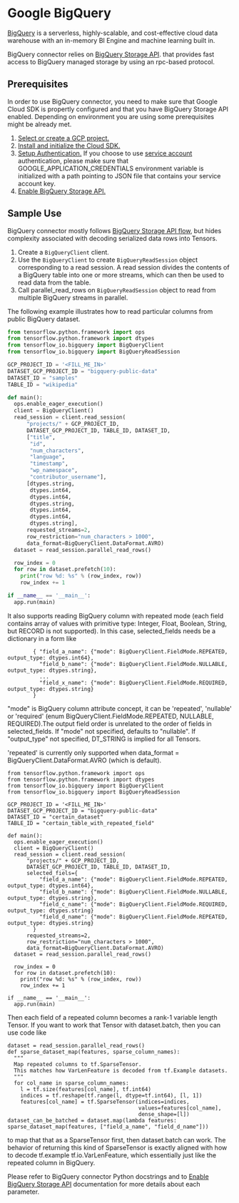 # Google BigQuery

[BigQuery](https://cloud.google.com/bigquery/) is a serverless, highly-scalable,
and cost-effective cloud data warehouse with an in-memory BI Engine and machine
learning built in.

BigQuery connector relies on [BigQuery Storage API](https://cloud.google.com/bigquery/docs/reference/storage/).
that provides fast access to BigQuery managed storage by using an rpc-based
protocol.

## Prerequisites

In order to use BigQuery connector, you need to make sure that Google Cloud SDK
is propertly configured and that you have BigQuery Storage API enabled.
Depending on environment you are using some prerequisites might be already met.

1. [Select or create a GCP project.](https://console.cloud.google.com/cloud-resource-manager)
2. [Install and initialize the Cloud SDK.](https://cloud.google.com/sdk/docs/)
3. [Setup Authentication.](https://cloud.google.com/docs/authentication/#service_accounts)
If you choose to use [service account](https://cloud.google.com/docs/authentication/production)
authentication, please make sure that GOOGLE_APPLICATION_CREDENTIALS
environment variable is initialized with a path pointing to JSON file that
contains your service account key.
4. [Enable BigQuery Storage API.](https://cloud.google.com/bigquery/docs/reference/storage/#enabling_the_api)

## Sample Use

BigQuery connector mostly follows [BigQuery Storage API flow](https://cloud.google.com/bigquery/docs/reference/storage/#basic_api_flow),
but hides complexity associated with decoding serialized data rows into Tensors.

1. Create a `BigQueryClient` client.
2. Use the `BigQueryClient` to create `BigQueryReadSession` object corresponding
    to a read session. A read session divides the contents of a BigQuery table
    into one or more streams, which can then be used to read data from the
    table.
3. Call parallel_read_rows on `BigQueryReadSession` object to read from multiple
    BigQuery streams in parallel.

The following example illustrates how to read particular columns from public
BigQuery dataset.

```python
from tensorflow.python.framework import ops
from tensorflow.python.framework import dtypes
from tensorflow_io.bigquery import BigQueryClient
from tensorflow_io.bigquery import BigQueryReadSession

GCP_PROJECT_ID = '<FILL_ME_IN>'
DATASET_GCP_PROJECT_ID = "bigquery-public-data"
DATASET_ID = "samples"
TABLE_ID = "wikipedia"

def main():
  ops.enable_eager_execution()
  client = BigQueryClient()
  read_session = client.read_session(
      "projects/" + GCP_PROJECT_ID,
      DATASET_GCP_PROJECT_ID, TABLE_ID, DATASET_ID,
      ["title",
       "id",
       "num_characters",
       "language",
       "timestamp",
       "wp_namespace",
       "contributor_username"],
      [dtypes.string,
       dtypes.int64,
       dtypes.int64,
       dtypes.string,
       dtypes.int64,
       dtypes.int64,
       dtypes.string],
      requested_streams=2,
      row_restriction="num_characters > 1000",
      data_format=BigQueryClient.DataFormat.AVRO)
  dataset = read_session.parallel_read_rows()

  row_index = 0
  for row in dataset.prefetch(10):
    print("row %d: %s" % (row_index, row))
    row_index += 1

if __name__ == '__main__':
  app.run(main)

```

It also supports reading BigQuery column with repeated mode (each field contains array of values with primitive type: Integer, Float, Boolean, String, but RECORD is not supported). In this case, selected_fields needs be a dictionary in a
form like

```
        { "field_a_name": {"mode": BigQueryClient.FieldMode.REPEATED, output_type: dtypes.int64},
          "field_b_name": {"mode": BigQueryClient.FieldMode.NULLABLE, output_type: dtypes.string},
          ...
          "field_x_name": {"mode": BigQueryClient.FieldMode.REQUIRED, output_type: dtypes.string}
        }

```
"mode" is BigQuery column attribute concept, it can be 'repeated', 'nullable' or 'required' (enum BigQueryClient.FieldMode.REPEATED, NULLABLE, REQUIRED).The output field order is unrelated to the order of fields in
selected_fields. If "mode" not specified, defaults to "nullable". If "output_type" not specified, DT_STRING is implied for all Tensors. 

'repeated' is currently only supported when data_format = BigQueryClient.DataFormat.AVRO (which is default).

```
from tensorflow.python.framework import ops
from tensorflow.python.framework import dtypes
from tensorflow_io.bigquery import BigQueryClient
from tensorflow_io.bigquery import BigQueryReadSession

GCP_PROJECT_ID = '<FILL_ME_IN>'
DATASET_GCP_PROJECT_ID = "bigquery-public-data"
DATASET_ID = "certain_dataset"
TABLE_ID = "certain_table_with_repeated_field"

def main():
  ops.enable_eager_execution()
  client = BigQueryClient()
  read_session = client.read_session(
      "projects/" + GCP_PROJECT_ID,
      DATASET_GCP_PROJECT_ID, TABLE_ID, DATASET_ID,
      selected_fiels={
          "field_a_name": {"mode": BigQueryClient.FieldMode.REPEATED, output_type: dtypes.int64},
          "field_b_name": {"mode": BigQueryClient.FieldMode.NULLABLE, output_type: dtypes.string},
          "field_c_name": {"mode": BigQueryClient.FieldMode.REQUIRED, output_type: dtypes.string}
          "field_d_name": {"mode": BigQueryClient.FieldMode.REPEATED, output_type: dtypes.string}
        }
      requested_streams=2,
      row_restriction="num_characters > 1000",
      data_format=BigQueryClient.DataFormat.AVRO)
  dataset = read_session.parallel_read_rows()

  row_index = 0
  for row in dataset.prefetch(10):
    print("row %d: %s" % (row_index, row))
    row_index += 1

if __name__ == '__main__':
  app.run(main)
```

Then each field of a repeated column becomes a rank-1 variable length Tensor. If you want to 
work that Tensor with dataset.batch, then you can use code like

```
dataset = read_session.parallel_read_rows()
def sparse_dataset_map(features, sparse_column_names):
  """
  Map repeated columns to tf.SparseTensor.
  This matches how VarLenFeature is decoded from tf.Example datasets.
  """
  for col_name in sparse_column_names:
    l = tf.size(features[col_name], tf.int64)
    indices = tf.reshape(tf.range(l, dtype=tf.int64), [l, 1])
    features[col_name] = tf.SparseTensor(indices=indices,
                                         values=features[col_name],
                                         dense_shape=[l])
dataset_can_be_batched = dataset.map(lambda features: sparse_dataset_map(features, ["field_a_name", "field_d_name"]))

```
to map that that as a SparseTensor first, then dataset.batch can work. The behavior of returning this kind of SparseTensor is exactly aligned with how to decode tf.example tf.io.VarLenFeature,
which essentially just like the repeated column in BigQuery.




Please refer to BigQuery connector Python docstrings and to
[Enable BigQuery Storage API](https://cloud.google.com/bigquery/docs/reference/storage/rpc/)
documentation for more details about each parameter.
